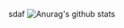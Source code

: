sdaf
![Anurag's github stats](https://github-readme-stats.vercel.app/api?username=poi0322&count_private=true)
